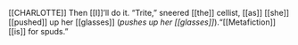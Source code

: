 [[CHARLOTTE]]
Then [[I]]’ll do it. “Trite,” sneered [[the]] cellist, [[as]] [[she]] [[pushed]] up her [[glasses]] (*pushes up her [[glasses]]*).“[[Metafiction]] [[is]] for spuds.”